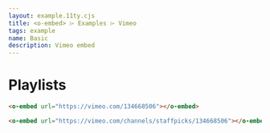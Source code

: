 ```yaml
---
layout: example.11ty.cjs
title: <o-embed> ⌲ Examples ⌲ Vimeo
tags: example
name: Basic
description: Vimeo embed
---
```


<h1>Playlists</h1>

```html
<o-embed url="https://vimeo.com/134668506"></o-embed>
```

<o-embed
url="https://vimeo.com/134668506"></o-embed>

```html
<o-embed url="https://vimeo.com/channels/staffpicks/134668506"></o-embed>
```

<o-embed url="https://vimeo.com/channels/staffpicks/134668506"></o-embed>
